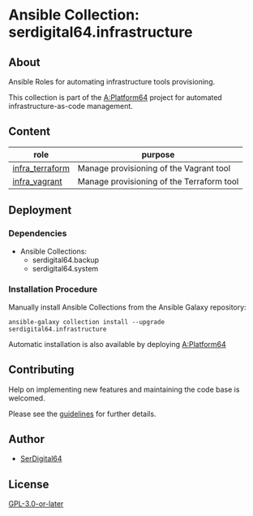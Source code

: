 # Ansible Collection: serdigital64.infrastructure

## About

Ansible Roles for automating infrastructure tools provisioning.

This collection is part of the [A:Platform64](https://github.com/serdigital64/aplatform64) project for automated infrastructure-as-code management.

## Content

| role                                                                                  | purpose                                   |
| ------------------------------------------------------------------------------------- | ----------------------------------------- |
| [infra_terraform](https://aplatform64.readthedocs.io/en/latest/roles/infra_terraform) | Manage provisioning of the Vagrant tool   |
| [infra_vagrant](https://aplatform64.readthedocs.io/en/latest/roles/infra_vagrant)     | Manage provisioning of the Terraform tool |

## Deployment

### Dependencies

- Ansible Collections:
  - serdigital64.backup
  - serdigital64.system

### Installation Procedure

Manually install Ansible Collections from the Ansible Galaxy repository:

```shell
ansible-galaxy collection install --upgrade serdigital64.infrastructure
```

Automatic installation is also available by deploying [A:Platform64](https://aplatform64.readthedocs.io/en/latest/#deployment)

## Contributing

Help on implementing new features and maintaining the code base is welcomed.

Please see the [guidelines](https://aplatform64.readthedocs.io/en/latest/contributing/CONTRIBUTING) for further details.

## Author

- [SerDigital64](https://serdigital64.github.io/)

## License

[GPL-3.0-or-later](https://www.gnu.org/licenses/gpl-3.0.txt)
